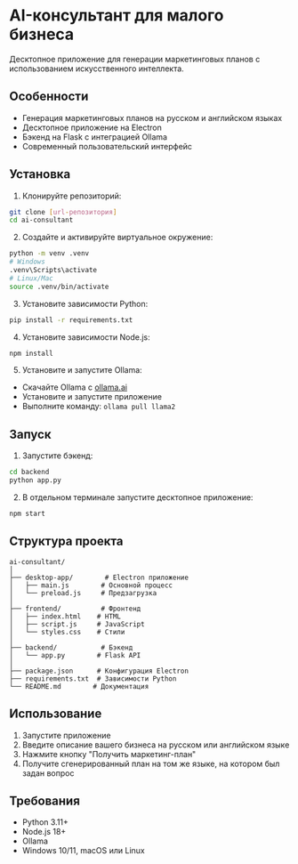 # AI-консультант для малого бизнеса

Десктопное приложение для генерации маркетинговых планов с использованием искусственного интеллекта.

## Особенности

- Генерация маркетинговых планов на русском и английском языках
- Десктопное приложение на Electron
- Бэкенд на Flask с интеграцией Ollama
- Современный пользовательский интерфейс

## Установка

1. Клонируйте репозиторий:
```bash
git clone [url-репозитория]
cd ai-consultant
```

2. Создайте и активируйте виртуальное окружение:
```bash
python -m venv .venv
# Windows
.venv\Scripts\activate
# Linux/Mac
source .venv/bin/activate
```

3. Установите зависимости Python:
```bash
pip install -r requirements.txt
```

4. Установите зависимости Node.js:
```bash
npm install
```

5. Установите и запустите Ollama:
- Скачайте Ollama с [ollama.ai](https://ollama.ai/download)
- Установите и запустите приложение
- Выполните команду: `ollama pull llama2`

## Запуск

1. Запустите бэкенд:
```bash
cd backend
python app.py
```

2. В отдельном терминале запустите десктопное приложение:
```bash
npm start
```

## Структура проекта

```
ai-consultant/
│
├── desktop-app/        # Electron приложение
│   ├── main.js        # Основной процесс
│   └── preload.js     # Предзагрузка
│
├── frontend/          # Фронтенд
│   ├── index.html    # HTML
│   ├── script.js     # JavaScript
│   └── styles.css    # Стили
│
├── backend/           # Бэкенд
│   └── app.py        # Flask API
│
├── package.json      # Конфигурация Electron
├── requirements.txt  # Зависимости Python
└── README.md        # Документация
```

## Использование

1. Запустите приложение
2. Введите описание вашего бизнеса на русском или английском языке
3. Нажмите кнопку "Получить маркетинг-план"
4. Получите сгенерированный план на том же языке, на котором был задан вопрос

## Требования

- Python 3.11+
- Node.js 18+
- Ollama
- Windows 10/11, macOS или Linux 